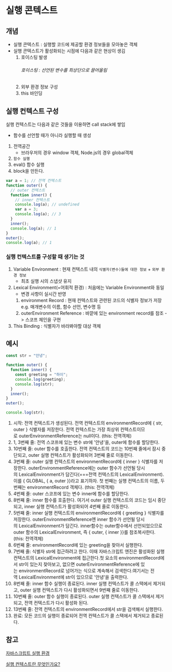 # 실행 콘텍스트

## 개념

- 실행 콘텍스트 : 실행할 코드에 제공할 환경 정보들을 모아놓은 객체
- 실행 콘텍스트가 활성화되는 시점에 다음과 같은 현상이 생김
  1. 호이스팅 발생
     ###### 호이스팅 : 선언된 변수를 최상단으로 끌어올림
  2. 외부 환경 정보 구성
  3. this 바인딩

## 실행 컨텍스트 구성

실행 컨텍스트는 다음과 같은 것들을 이용하면 call stack에 쌓임

- 함수를 선언할 때가 아니라 실행할 때 생성

1. 전역공간
   - 브라우저의 경우 window 객체, Node.js의 경우 global객체
2. `함수 실행`
3. eval() 함수 실행
4. block을 만든다.

```js
var a = 1; // 전역 컨텍스트
function outer() {
  // outer 컨텍스트
  function inner() {
    // inner 컨텍스트
    console.log(a); // undefined
    var a = 3;
    console.log(a); // 3
  }
  inner();
  console.log(a); // 1
}
outer();
console.log(a); // 1
```

### 실행 컨텍스트를 구성할 때 생기는 것

1. Variable Environment : 현재 컨텍스트 내의 `식별자(변수)들에 대한 정보` + `외부 환경 정보`
   - 최초 실행 시의 스냅샷 유지
2. Lexical Environment(=어휘적 환경) : 처음에는 Variable Environment와 동일
   - 변경 사항이 실시간 반영
   1. environment Record : 현재 컨텍스트와 관련된 코드의 식별자 정보가 저장 e.g. 매개변수의 이름, 함수 선언, 변수명 등
   2. outerEnvironment Reference : 바깥에 있는 environment record를 참조 -> 스코프 체인을 구현
3. This Binding : 식별자가 바라봐야할 대상 객체

## 예시

```js
const str = "안녕";

function outer() {
  function inner() {
    const greeting = "하이";
    console.log(greeting);
    console.log(str);
  }
  inner();
}
outer();

console.log(str);
```

1. 시작: 전역 컨텍스트가 생성된다. 전역 컨텍스트의 environmentRecord에 { str, outer } 식별자를 저장한다. 전역 컨텍스트는 가장 최상위 컨텍스트이므로 outerEnvironmentReference는 null이다. (this: 전역객체)
2. 1, 3번째 줄: 전역 스코프에 있는 변수 str에 '안녕'을, outer에 함수를 할당한다.
3. 10번째 줄: outer 함수를 호출한다. 전역 컨텍스트의 코드는 10번째 줄에서 잠시 중단되고, outer 실행 컨텍스트가 활성화되어 3번째 줄로 이동한다.
4. 3번째 줄: outer 실행 컨텍스트의 environmentRecord에 { inner } 식별자를 저장한다. outerEnvironmentReference에는 outer 함수가 선언될 당시의 LexicalEnvironment가 담긴다(===전역 컨텍스트의 LexicalEnvironment).이를 { GLOBAL, { a, outer }}라고 표기하자. 첫 번째는 실행 컨텍스트의 이름, 두 번째는 environmentRecord 객체다. (this: 전역객체)
5. 4번째 줄: outer 스코프에 있는 변수 inner에 함수를 할당한다.
6. 8번째 줄: inner 함수를 호출한다. 여기서 outer 실행 컨텍스트의 코드는 임시 중단되고, inner 실행 컨텍스트가 활성화되어 4번째 줄로 이동한다.
7. 5번째 줄: inner 실행 컨텍스트의 environmentRecord에 { greeting } 식별자를 저장한다. outerEnvironmentReference엔 inner 함수가 선언될 당시의 LexicalEnvironment가 담긴다. inner함수는 outer함수에서 선언되었으므로 outer 함수의 LexicalEnvironment, 즉 { outer, { inner }}를 참조복사한다. (this: 전역객체)
8. 6번째 줄: environmentRecord에 있는 greeting을 찾아서 실행한다.
9. 7번째 줄: 식별자 str에 접근하려고 한다. 이때 자바스크립트 엔진은 활성화된 실행 컨텍스트의 LexicalEnvironment에 접근한다.첫 요소의 environmentRecord에서 str이 있는지 찾아보고, 없으면 outerEnvironmentReference에 있는 environmentRecord로 넘어가는 식으로 계속해서 검색한다.여기서는 전역 LexicalEnvironment에 str이 있으므로 '안녕'을 출력한다.
10. 8번째 줄: inner 함수 실행이 종료된다. inner 실행 컨텍스트가 콜 스택에서 제거되고, outer 실행 컨텍스트가 다시 활성화되면서 9번째 줄로 이동한다.
11. 10번째 줄: outer 함수 실행이 종료된다. outer 실행 컨텍스트가 콜 스택에서 제거되고, 전역 컨텍스트가 다시 활성화 된다.
12. 13번째 줄: 전역 컨텍스트의 environmentRecord에서 str을 검색해서 실행한다.
13. 완료: 모든 코드의 실행이 종료되어 전역 컨텍스트가 콜 스택에서 제거되고 종료된다.

## 참고

[자바스크립트 실행 환경](https://junilhwang.github.io/TIL/Javascript/Domain/Execution-Context/#_2-%E1%84%89%E1%85%B5%E1%86%AF%E1%84%92%E1%85%A2%E1%86%BC-%E1%84%8F%E1%85%A5%E1%86%AB%E1%84%90%E1%85%A6%E1%86%A8%E1%84%89%E1%85%B3%E1%84%90%E1%85%B3-%E1%84%80%E1%85%AE%E1%84%89%E1%85%A5%E1%86%BC)

[실행 컨텍스트란 무엇인가요?](https://velog.io/@edie_ko/js-execution-context)
